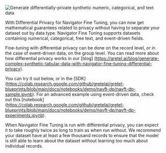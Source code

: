 ![Generate differentially-private synthetic numeric, categorical, and text data](https://blueprints.gretel.cloud/use_cases/images/navigator-ft-dp-hero.png "Generate differentially-private synthetic numeric, categorical, and text data")

With Differential Privacy for Navigator Fine Tuning, you can now get mathematical guarantees related to privacy without having to separate your dataset out by data type. Navigator Fine Tuning supports datasets containing numerical, categorical, free text, and event-driven fields.

Fine-tuning with differential privacy can be done on the record level, or in the case of event-driven data, on the group level. You can read more about how differential privacy works in our [blog] (https://gretel.ai/blog/generate-complex-synthetic-tabular-data-with-navigator-fine-tuning-differential-privacy).

You can try it out below, or in the [SDK] (https://colab.research.google.com/github/gretelai/gretel-blueprints/blob/main/docs/notebooks/demo/navft-dp/navft-dp-sample.ipynb). For an advanced example using event-driven data, check out this [notebook] (https://colab.research.google.com/github/gretelai/gretel-blueprints/blob/main/docs/notebooks/demo/navft-dp/navft-dp-experiments.ipynb).

When Navigator Fine Tuning is run with differential privacy, you can expect it to take roughly twice as long to train as when run without. We recommend your dataset have at least a few thousand records to ensure that the model is still able to learn about the dataset without learning too much about individual records.